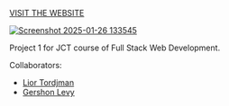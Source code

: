 [VISIT THE WEBSITE](https://lior-tor.github.io/JCT-FSWD-Project1/main.html)

[![Screenshot 2025-01-26 133545](https://github.com/user-attachments/assets/dd5c3b70-15e0-4f97-98db-c3c1f6be2256)](https://lior-tor.github.io/JCT-FSWD-Project1/main.html)

Project 1 for JCT course of Full Stack Web Development.

Collaborators:
- [Lior Tordjman](https://github.com/Lior-Tor)
- [Gershon Levy](https://github.com/gershylevy)
